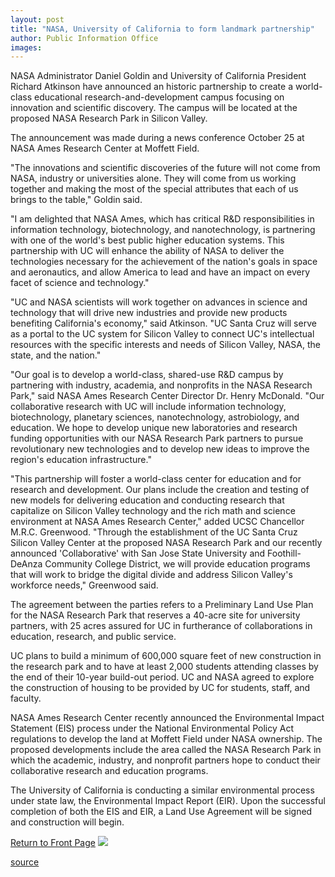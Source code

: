 ```yaml
---
layout: post
title: "NASA, University of California to form landmark partnership"
author: Public Information Office
images:
---
```


NASA Administrator Daniel Goldin and University of California President Richard Atkinson have announced an historic partnership to create a world-class educational research-and-development campus focusing on innovation and scientific discovery. The campus will be located at the proposed NASA Research Park in Silicon Valley.  
  
The announcement was made during a news conference October 25 at NASA Ames Research Center at Moffett Field.  
  
"The innovations and scientific discoveries of the future will not come from NASA, industry or universities alone. They will come from us working together and making the most of the special attributes that each of us brings to the table," Goldin said.

"I am delighted that NASA Ames, which has critical R&D responsibilities in information technology, biotechnology, and nanotechnology, is partnering with one of the world's best public higher education systems. This partnership with UC will enhance the ability of NASA to deliver the technologies necessary for the achievement of the nation's goals in space and aeronautics, and allow America to lead and have an impact on every facet of science and technology."  
  
"UC and NASA scientists will work together on advances in science and technology that will drive new industries and provide new products benefiting California's economy," said Atkinson. "UC Santa Cruz will serve as a portal to the UC system for Silicon Valley to connect UC's intellectual resources with the specific interests and needs of Silicon Valley, NASA, the state, and the nation."  
  
"Our goal is to develop a world-class, shared-use R&D campus by partnering with industry, academia, and nonprofits in the NASA Research Park," said NASA Ames Research Center Director Dr. Henry McDonald. "Our collaborative research with UC will include information technology, biotechnology, planetary sciences, nanotechnology, astrobiology, and education. We hope to develop unique new laboratories and research funding opportunities with our NASA Research Park partners to pursue revolutionary new technologies and to develop new ideas to improve the region's education infrastructure."  
  
"This partnership will foster a world-class center for education and for research and development. Our plans include the creation and testing of new models for delivering education and conducting research that capitalize on Silicon Valley technology and the rich math and science environment at NASA Ames Research Center," added UCSC Chancellor M.R.C. Greenwood. "Through the establishment of the UC Santa Cruz Silicon Valley Center at the proposed NASA Research Park and our recently announced 'Collaborative' with San Jose State University and Foothill-DeAnza Community College District, we will provide education programs that will work to bridge the digital divide and address Silicon Valley's workforce needs," Greenwood said.   
  
The agreement between the parties refers to a Preliminary Land Use Plan for the NASA Research Park that reserves a 40-acre site for university partners, with 25 acres assured for UC in furtherance of collaborations in education, research, and public service.

UC plans to build a minimum of 600,000 square feet of new construction in the research park and to have at least 2,000 students attending classes by the end of their 10-year build-out period. UC and NASA agreed to explore the construction of housing to be provided by UC for students, staff, and faculty.   
  
NASA Ames Research Center recently announced the Environmental Impact Statement (EIS) process under the National Environmental Policy Act regulations to develop the land at Moffett Field under NASA ownership. The proposed developments include the area called the NASA Research Park in which the academic, industry, and nonprofit partners hope to conduct their collaborative research and education programs.

The University of California is conducting a similar environmental process under state law, the Environmental Impact Report (EIR). Upon the successful completion of both the EIS and EIR, a Land Use Agreement will be signed and construction will begin.  
  
[Return to Front Page][1] ![ ][2]

[1]: ../../index.html
[2]: ../../images/trans.gif

[source](http://www1.ucsc.edu/currents/00-01/10-30/nasa.html "Permalink to nasa")
